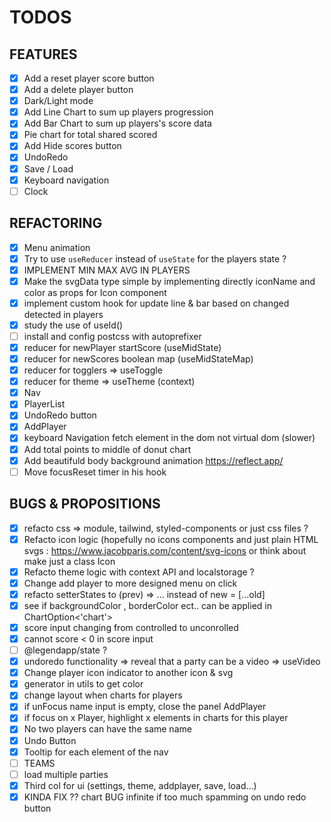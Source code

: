 # TODOS

## FEATURES

- [x] Add a reset player score button
- [x] Add a delete player button
- [x] Dark/Light mode
- [x] Add Line Chart to sum up players progression
- [x] Add Bar Chart to sum up players's score data
- [x] Pie chart for total shared scored
- [x] Add Hide scores button
- [x] UndoRedo
- [x] Save / Load
- [x] Keyboard navigation
- [ ] Clock

## REFACTORING

- [x] Menu animation
- [x] Try to use `useReducer` instead of `useState` for the players state ?
- [x] IMPLEMENT MIN MAX AVG IN PLAYERS
- [x] Make the svgData type simple by implementing directly iconName and color as props for Icon component
- [x] implement custom hook for update line & bar based on changed detected in players
- [x] study the use of useId()
- [ ] install and config postcss with autoprefixer
- [x] reducer for newPlayer startScore (useMidState)
- [x] reducer for newScores boolean map (useMidStateMap)
- [x] reducer for togglers => useToggle
- [x] reducer for theme => useTheme (context)
- [x] Nav
- [x] PlayerList
- [x] UndoRedo button
- [x] AddPlayer
- [x] keyboard Navigation fetch element in the dom not virtual dom (slower)
- [x] Add total points to middle of donut chart
- [x] Add beautifuld body background animation https://reflect.app/
- [ ] Move focusReset timer in his hook

## BUGS & PROPOSITIONS

- [x] refacto css => module, tailwind, styled-components or just css files ?
- [x] Refacto icon logic (hopefully no icons components and just plain HTML svgs : <a>https://www.jacobparis.com/content/svg-icons</a> or think about make just a class Icon
- [x] Refacto theme logic with context API and localstorage ?
- [x] Change add player to more designed menu on click
- [x] refacto setterStates to (prev) => ... instead of new = [...old]
- [x] see if backgroundColor , borderColor ect.. can be applied in ChartOption<'chart'>
- [x] score input changing from controlled to unconrolled
- [x] cannot score < 0 in score input
- [ ] @legendapp/state ?
- [x] undoredo functionality => reveal that a party can be a video => useVideo
- [x] Change player icon indicator to another icon & svg
- [x] generator in utils to get color
- [x] change layout when charts for players
- [x] if unFocus name input is empty, close the panel AddPlayer
- [x] if focus on x Player, highlight x elements in charts for this player
- [x] No two players can have the same name
- [x] Undo Button
- [x] Tooltip for each element of the nav
- [ ] TEAMS
- [ ] load multiple parties
- [x] Third col for ui (settings, theme, addplayer, save, load...)
- [x] KINDA FIX ?? chart BUG infinite if too much spamming on undo redo button
